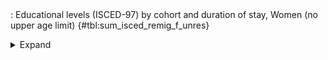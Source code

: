 <div class="tabledetails">

|     |
| --- |
: Educational levels (ISCED-97) by cohort and duration of stay, Women (no upper age limit) {#tbl:sum_isced_remig_f_unres}

<details>
<summary>
Expand
</summary>
<div class="tabwrap">
<table class="scientific medleftstub">
<tr> <td style='text-align: left'></td><td colspan=6 style='text-align:center'><strong>Arrival cohort</strong></td></tr>
<tr> <td style='text-align: left'> <td style='text-align: right'><strong>1964-1973</strong> <td style='text-align: right'><strong>1974-1983</strong> <td style='text-align: right'><strong>1984-1993</strong> <td style='text-align: right'><strong>1994-2003</strong> <td style='text-align: right'><strong>2004-2010</strong> <td style='text-align: right'><strong>Total</strong></td></tr>
<tr> <td style='text-align: left'></td> <td style='text-align: right'></td> <td style='text-align: right'>%</td> <td style='text-align: right'>%</td> <td style='text-align: right'>%</td> <td style='text-align: right'>%</td> <td style='text-align: right'>%</td></tr>
<tr><td colspan=7 style='text-align:left;'><strong>ISCED, dur. of stay: 0-3y.</strong></td></tr>
<tr> <td style='text-align: left'>0-2 (n=6,773)</td> <td style='text-align: right'></td> <td style='text-align: right'>58.6</td> <td style='text-align: right'>44.0</td> <td style='text-align: right'>34.7</td> <td style='text-align: right'>27.0</td> <td style='text-align: right'>34.9</td></tr>
<tr> <td style='text-align: left'>3-4 (n=5,864)</td> <td style='text-align: right'></td> <td style='text-align: right'>23.8</td> <td style='text-align: right'>31.5</td> <td style='text-align: right'>32.1</td> <td style='text-align: right'>30.4</td> <td style='text-align: right'>31.0</td></tr>
<tr> <td style='text-align: left'>5-6 (n=6,200)</td> <td style='text-align: right'></td> <td style='text-align: right'>17.6</td> <td style='text-align: right'>24.5</td> <td style='text-align: right'>33.2</td> <td style='text-align: right'>42.6</td> <td style='text-align: right'>34.1</td></tr>
<tr> <td style='text-align: left'>Total (n=18,837)</td> <td style='text-align: right'></td> <td style='text-align: right'>100.0</td> <td style='text-align: right'>100.0</td> <td style='text-align: right'>100.0</td> <td style='text-align: right'>100.0</td> <td style='text-align: right'>100.0</td></tr>
<tr><td colspan=7 style='text-align:left;'><strong>ISCED, dur. of stay: 3-6y.</strong></td></tr>
<tr> <td style='text-align: left'>0-2 (n=8,954)</td> <td style='text-align: right'></td> <td style='text-align: right'>58.6</td> <td style='text-align: right'>48.7</td> <td style='text-align: right'>38.4</td> <td style='text-align: right'>30.0</td> <td style='text-align: right'>40.8</td></tr>
<tr> <td style='text-align: left'>3-4 (n=6,810)</td> <td style='text-align: right'></td> <td style='text-align: right'>24.8</td> <td style='text-align: right'>31.2</td> <td style='text-align: right'>32.4</td> <td style='text-align: right'>32.8</td> <td style='text-align: right'>31.6</td></tr>
<tr> <td style='text-align: left'>5-6 (n=5,797)</td> <td style='text-align: right'></td> <td style='text-align: right'>16.6</td> <td style='text-align: right'>20.0</td> <td style='text-align: right'>29.2</td> <td style='text-align: right'>37.2</td> <td style='text-align: right'>27.6</td></tr>
<tr> <td style='text-align: left'>Total (n=21,561)</td> <td style='text-align: right'></td> <td style='text-align: right'>100.0</td> <td style='text-align: right'>100.0</td> <td style='text-align: right'>100.0</td> <td style='text-align: right'>100.0</td> <td style='text-align: right'>100.0</td></tr>
<tr><td colspan=7 style='text-align:left;'><strong>ISCED, dur. of stay: 6-9y.</strong></td></tr>
<tr> <td style='text-align: left'>0-2 (n=8,313)</td> <td style='text-align: right'></td> <td style='text-align: right'>64.5</td> <td style='text-align: right'>51.7</td> <td style='text-align: right'>38.7</td> <td style='text-align: right'></td> <td style='text-align: right'>45.6</td></tr>
<tr> <td style='text-align: left'>3-4 (n=5,577)</td> <td style='text-align: right'></td> <td style='text-align: right'>22.8</td> <td style='text-align: right'>30.6</td> <td style='text-align: right'>32.8</td> <td style='text-align: right'></td> <td style='text-align: right'>31.0</td></tr>
<tr> <td style='text-align: left'>5-6 (n=4,067)</td> <td style='text-align: right'></td> <td style='text-align: right'>12.6</td> <td style='text-align: right'>17.8</td> <td style='text-align: right'>28.5</td> <td style='text-align: right'></td> <td style='text-align: right'>23.3</td></tr>
<tr> <td style='text-align: left'>Total (n=17,957)</td> <td style='text-align: right'></td> <td style='text-align: right'>100.0</td> <td style='text-align: right'>100.0</td> <td style='text-align: right'>100.0</td> <td style='text-align: right'></td> <td style='text-align: right'>100.0</td></tr>
<tr><td colspan=7 style='text-align:left;'><strong>ISCED, dur. of stay: 9-12y.</strong></td></tr>
<tr> <td style='text-align: left'>0-2 (n=9,444)</td> <td style='text-align: right'>70.4</td> <td style='text-align: right'>64.6</td> <td style='text-align: right'>53.5</td> <td style='text-align: right'>41.4</td> <td style='text-align: right'></td> <td style='text-align: right'>49.3</td></tr>
<tr> <td style='text-align: left'>3-4 (n=5,780)</td> <td style='text-align: right'>24.1</td> <td style='text-align: right'>23.0</td> <td style='text-align: right'>30.4</td> <td style='text-align: right'>32.5</td> <td style='text-align: right'></td> <td style='text-align: right'>30.3</td></tr>
<tr> <td style='text-align: left'>5-6 (n=3,769)</td> <td style='text-align: right'>5.6</td> <td style='text-align: right'>12.3</td> <td style='text-align: right'>16.1</td> <td style='text-align: right'>26.2</td> <td style='text-align: right'></td> <td style='text-align: right'>20.3</td></tr>
<tr> <td style='text-align: left'>Total (n=18,993)</td> <td style='text-align: right'>100.0</td> <td style='text-align: right'>100.0</td> <td style='text-align: right'>100.0</td> <td style='text-align: right'>100.0</td> <td style='text-align: right'></td> <td style='text-align: right'>100.0</td></tr>
<tr><td colspan=7 style='text-align:left;'><strong>ISCED, dur. of stay: 12-15y.</strong></td></tr>
<tr> <td style='text-align: left'>0-2 (n=6,810)</td> <td style='text-align: right'>73.0</td> <td style='text-align: right'>63.8</td> <td style='text-align: right'>55.5</td> <td style='text-align: right'></td> <td style='text-align: right'></td> <td style='text-align: right'>61.4</td></tr>
<tr> <td style='text-align: left'>3-4 (n=2,864)</td> <td style='text-align: right'>21.3</td> <td style='text-align: right'>24.6</td> <td style='text-align: right'>29.5</td> <td style='text-align: right'></td> <td style='text-align: right'></td> <td style='text-align: right'>26.5</td></tr>
<tr> <td style='text-align: left'>5-6 (n=1,283)</td> <td style='text-align: right'>5.8</td> <td style='text-align: right'>11.6</td> <td style='text-align: right'>15.0</td> <td style='text-align: right'></td> <td style='text-align: right'></td> <td style='text-align: right'>12.1</td></tr>
<tr> <td style='text-align: left'>Total (n=10,957)</td> <td style='text-align: right'>100.0</td> <td style='text-align: right'>100.0</td> <td style='text-align: right'>100.0</td> <td style='text-align: right'></td> <td style='text-align: right'></td> <td style='text-align: right'>100.0</td></tr>
<tr><td colspan=7 style='text-align:left;'><strong>ISCED, dur. of stay: 15-18y.</strong></td></tr>
<tr> <td style='text-align: left'>0-2 (n=6,968)</td> <td style='text-align: right'>72.3</td> <td style='text-align: right'>64.1</td> <td style='text-align: right'>56.8</td> <td style='text-align: right'></td> <td style='text-align: right'></td> <td style='text-align: right'>62.5</td></tr>
<tr> <td style='text-align: left'>3-4 (n=2,886)</td> <td style='text-align: right'>22.4</td> <td style='text-align: right'>24.9</td> <td style='text-align: right'>28.8</td> <td style='text-align: right'></td> <td style='text-align: right'></td> <td style='text-align: right'>26.2</td></tr>
<tr> <td style='text-align: left'>5-6 (n=1,231)</td> <td style='text-align: right'>5.3</td> <td style='text-align: right'>11.0</td> <td style='text-align: right'>14.4</td> <td style='text-align: right'></td> <td style='text-align: right'></td> <td style='text-align: right'>11.3</td></tr>
<tr> <td style='text-align: left'>Total (n=11,085)</td> <td style='text-align: right'>100.0</td> <td style='text-align: right'>100.0</td> <td style='text-align: right'>100.0</td> <td style='text-align: right'></td> <td style='text-align: right'></td> <td style='text-align: right'>100.0</td></tr>
<tr><td colspan=7 style='text-align:left;'><strong>ISCED, dur. of stay: 18-21y.</strong></td></tr>
<tr> <td style='text-align: left'>0-2 (n=6,880)</td> <td style='text-align: right'>73.6</td> <td style='text-align: right'>65.0</td> <td style='text-align: right'>56.3</td> <td style='text-align: right'></td> <td style='text-align: right'></td> <td style='text-align: right'>62.6</td></tr>
<tr> <td style='text-align: left'>3-4 (n=2,886)</td> <td style='text-align: right'>21.3</td> <td style='text-align: right'>25.1</td> <td style='text-align: right'>28.4</td> <td style='text-align: right'></td> <td style='text-align: right'></td> <td style='text-align: right'>25.9</td></tr>
<tr> <td style='text-align: left'>5-6 (n=1,285)</td> <td style='text-align: right'>5.1</td> <td style='text-align: right'>9.9</td> <td style='text-align: right'>15.3</td> <td style='text-align: right'></td> <td style='text-align: right'></td> <td style='text-align: right'>11.5</td></tr>
<tr> <td style='text-align: left'>Total (n=11,051)</td> <td style='text-align: right'>100.0</td> <td style='text-align: right'>100.0</td> <td style='text-align: right'>100.0</td> <td style='text-align: right'></td> <td style='text-align: right'></td> <td style='text-align: right'>100.0</td></tr>
</table>
</div>
</details>
</div>
